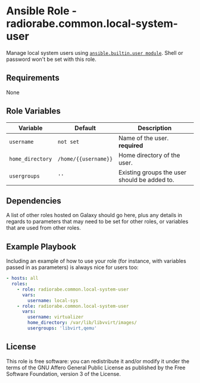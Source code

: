 # Ansible Role - radiorabe.common.local-system-user

Manage local system users using [`ansible.builtin.user module`](https://docs.ansible.com/ansible/latest/collections/ansible/builtin/user_module.html). Shell or password won't be set with this role.

## Requirements

None

## Role Variables

| Variable | Default | Description |
| -------- | ------- | ----------- |
| `username` | `not set` | Name of the user. **required** |
| `home_directory` | `/home/{{username}}` | Home directory of the user. |
| `usergroups` | `''` | Existing groups the user should be added to. |

## Dependencies

A list of other roles hosted on Galaxy should go here, plus any details in regards to parameters that may need to be set for other roles, or variables that are used from other roles.

## Example Playbook

Including an example of how to use your role (for instance, with variables passed in as parameters) is always nice for users too:

```yaml
- hosts: all
  roles:
    - role: radiorabe.common.local-system-user
      vars:
        username: local-sys
    - role: radiorabe.common.local-system-user
      vars:
        username: virtualizer
        home_directory: /var/lib/libvvirt/images/
        usergroups: 'libvirt,qemu'
```

## License

This role is free software: you can redistribute it and/or modify it under the terms of the GNU Affero General Public License as published by the Free Software Foundation, version 3 of the License.
